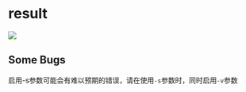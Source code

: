```

```

# result

![](https://qiniu.ebounce.cn//newblog/20200906222445.png?imageView2/0/q/75|watermark/2/text/QEVib3VuY2U=/font/5b6u6L2v6ZuF6buR/fontsize/460/fill/IzlFOTc5Nw==/dissolve/50/gravity/SouthEast/dx/10/dy/10|imageslim)

## Some Bugs 

启用-s参数可能会有难以预期的错误，请在使用`-s`参数时，同时启用`-v`参数